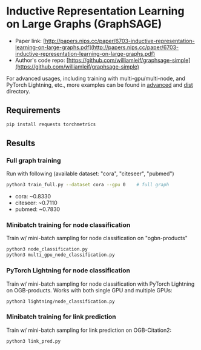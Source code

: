 Inductive Representation Learning on Large Graphs (GraphSAGE)
============

- Paper link: [http://papers.nips.cc/paper/6703-inductive-representation-learning-on-large-graphs.pdf](http://papers.nips.cc/paper/6703-inductive-representation-learning-on-large-graphs.pdf)
- Author's code repo: [https://github.com/williamleif/graphsage-simple](https://github.com/williamleif/graphsage-simple)

For advanced usages, including training with multi-gpu/multi-node, and PyTorch Lightning, etc., more examples can be found in [advanced](https://github.com/dmlc/dgl/tree/master/examples/pytorch/graphsage/advanced) and [dist](https://github.com/dmlc/dgl/tree/master/examples/pytorch/graphsage/dist) directory.

Requirements
------------

```bash
pip install requests torchmetrics
```

Results
-------

### Full graph training

Run with following (available dataset: "cora", "citeseer", "pubmed")
```bash
python3 train_full.py --dataset cora --gpu 0    # full graph
```

* cora: ~0.8330 
* citeseer: ~0.7110
* pubmed: ~0.7830

### Minibatch training for node classification

Train w/ mini-batch sampling for node classification on "ogbn-products"

```bash
python3 node_classification.py
python3 multi_gpu_node_classification.py
```

### PyTorch Lightning for node classification

Train w/ mini-batch sampling for node classification with PyTorch Lightning on OGB-products.
Works with both single GPU and multiple GPUs:

```bash
python3 lightning/node_classification.py
```

### Minibatch training for link prediction

Train w/ mini-batch sampling for link prediction on OGB-Citation2:

```bash
python3 link_pred.py
```
